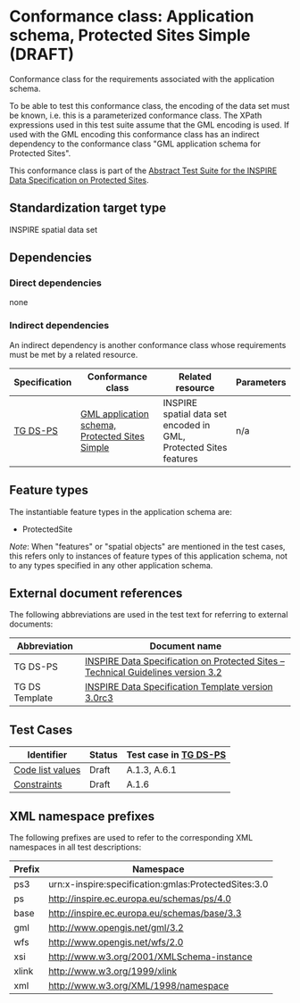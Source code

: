# Conformance class: Application schema, Protected Sites Simple (DRAFT)

Conformance class for the requirements associated with the application schema. 

To be able to test this conformance class, the encoding of the data set must be known, i.e. this is a parameterized conformance class. The XPath expressions used in this test suite assume that the GML encoding is used. If used with the GML encoding this conformance class has an indirect dependency to the conformance class "GML application schema for Protected Sites".

This conformance class is part of the [Abstract Test Suite for the INSPIRE Data Specification on Protected Sites](http://inspire.ec.europa.eu/id/ats/data-ps/3.2).

## Standardization target type

INSPIRE spatial data set

## Dependencies

### Direct dependencies

none

### Indirect dependencies

An indirect dependency is another conformance class whose requirements must be met by a related resource.

| Specification | Conformance class | Related resource | Parameters |
| ------------- | ----------------- | ---------------- | ---------- |
| [TG DS-PS](http://inspire.ec.europa.eu/id/ats/data-ps/3.2/ps-as/README#ref_TG_DS_PS) | [GML application schema, Protected Sites Simple](http://inspire.ec.europa.eu/id/ats/data-ps/3.2/ps-gml) | INSPIRE spatial data set encoded in GML, Protected Sites features | n/a |
 
## Feature types <a name="feature-types"></a>

The instantiable feature types in the application schema are:

* ProtectedSite

*Note*: When "features" or "spatial objects" are mentioned in the test cases, this refers only to instances of feature types of this application schema, not to any types specified in any other application schema.

## External document references

The following abbreviations are used in the test text for referring to external documents:

Abbreviation                     | Document name
-------------------------------- | --------------------------------------------------
TG DS-PS <a name="ref_TG_DS_PS"></a>   | [INSPIRE Data Specification on Protected Sites – Technical Guidelines version 3.2](http://inspire.ec.europa.eu/documents/Data_Specifications/INSPIRE_DataSpecification_PS_v3.2.pdf)
TG DS Template <a name="ref_TG_DS_tmpl"></a>   | [INSPIRE Data Specification Template version 3.0rc3](http://inspire.jrc.ec.europa.eu/documents/Data_Specifications/INSPIRE_DataSpecification_Template_v3.0rc3.pdf)

## Test Cases

| Identifier                                                        | Status   | Test case in [TG DS-PS](#ref_TG_DS_PS)  |
| ----------------------------------------------------------------- | -------- | ------------ |
| [Code list values](http://inspire.ec.europa.eu/id/ats/data-ps/3.2/ps-as/code-list-values)  | Draft  | A.1.3, A.6.1  |
| [Constraints](http://inspire.ec.europa.eu/id/ats/data-ps/3.2/ps-as/constraints)  | Draft  | A.1.6  |

## XML namespace prefixes <a name="namespaces"></a>

The following prefixes are used to refer to the corresponding XML namespaces in all test descriptions:

Prefix         | Namespace
-------------- | -------------------------------------------------
ps3            | urn:x-inspire:specification:gmlas:ProtectedSites:3.0
ps             | http://inspire.ec.europa.eu/schemas/ps/4.0
base           | http://inspire.ec.europa.eu/schemas/base/3.3
gml            | http://www.opengis.net/gml/3.2
wfs            | http://www.opengis.net/wfs/2.0
xsi            | http://www.w3.org/2001/XMLSchema-instance
xlink          | http://www.w3.org/1999/xlink
xml            | http://www.w3.org/XML/1998/namespace